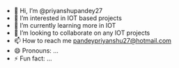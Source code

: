 - 👋 Hi, I’m @priyanshupandey27
- 👀 I’m interested in IOT based projects
- 🌱 I’m currently learning more in IOT
- 💞️ I’m looking to collaborate on any IOT projects
- 📫 How to reach me pandeypriyanshu27@hotmail.com
- 😄 Pronouns: ...
- ⚡ Fun fact: ...

<!---
priyanshupandey27/priyanshupandey27 is a ✨ special ✨ repository because its `README.md` (this file) appears on your GitHub profile.
You can click the Preview link to take a look at your changes.
--->
